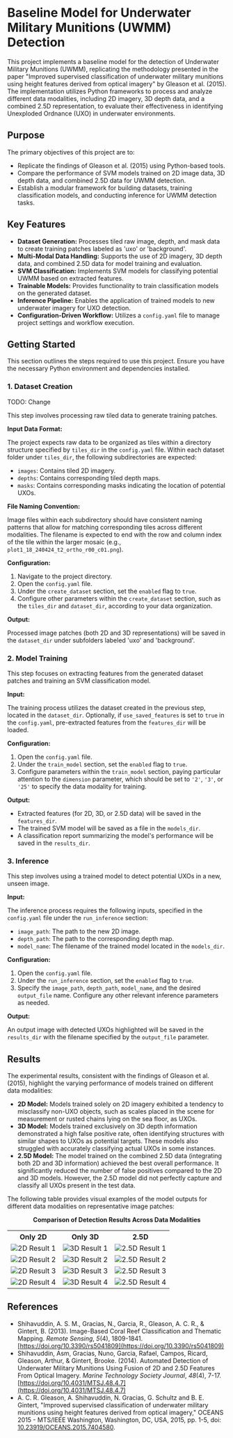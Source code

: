 # Baseline Model for Underwater Military Munitions (UWMM) Detection

This project implements a baseline model for the detection of Underwater Military Munitions (UWMM), replicating the methodology presented in the paper "Improved supervised classification of underwater military munitions using height features derived from optical imagery" by Gleason et al. (2015). The implementation utilizes Python frameworks to process and analyze different data modalities, including 2D imagery, 3D depth data, and a combined 2.5D representation, to evaluate their effectiveness in identifying Unexploded Ordnance (UXO) in underwater environments.

## Purpose

The primary objectives of this project are to:

* Replicate the findings of Gleason et al. (2015) using Python-based tools.
* Compare the performance of SVM models trained on 2D image data, 3D depth data, and combined 2.5D data for UWMM detection.
* Establish a modular framework for building datasets, training classification models, and conducting inference for UWMM detection tasks.

## Key Features

* **Dataset Generation:** Processes tiled raw image, depth, and mask data to create training patches labeled as 'uxo' or 'background'.
* **Multi-Modal Data Handling:** Supports the use of 2D imagery, 3D depth data, and combined 2.5D data for model training and evaluation.
* **SVM Classification:** Implements SVM models for classifying potential UWMM based on extracted features.
* **Trainable Models:** Provides functionality to train classification models on the generated dataset.
* **Inference Pipeline:** Enables the application of trained models to new underwater imagery for UXO detection.
* **Configuration-Driven Workflow:** Utilizes a `config.yaml` file to manage project settings and workflow execution.

## Getting Started

This section outlines the steps required to use this project. Ensure you have the necessary Python environment and dependencies installed.

### 1. Dataset Creation

TODO: Change

This step involves processing raw tiled data to generate training patches.

**Input Data Format:**

The project expects raw data to be organized as tiles within a directory structure specified by `tiles_dir` in the `config.yaml` file. Within each dataset folder under `tiles_dir`, the following subdirectories are expected:

* `images`: Contains tiled 2D imagery.
* `depths`: Contains corresponding tiled depth maps.
* `masks`: Contains corresponding masks indicating the location of potential UXOs.

**File Naming Convention:**

Image files within each subdirectory should have consistent naming patterns that allow for matching corresponding tiles across different modalities. The filename is expected to end with the row and column index of the tile within the larger mosaic (e.g., `plot1_18_240424_t2_ortho_r00_c01.png`).

**Configuration:**

1.  Navigate to the project directory.
2.  Open the `config.yaml` file.
3.  Under the `create_dataset` section, set the `enabled` flag to `true`.
4.  Configure other parameters within the `create_dataset` section, such as the `tiles_dir` and `dataset_dir`, according to your data organization.

**Output:**

Processed image patches (both 2D and 3D representations) will be saved in the `dataset_dir` under subfolders labeled 'uxo' and 'background'.

### 2. Model Training

This step focuses on extracting features from the generated dataset patches and training an SVM classification model.

**Input:**

The training process utilizes the dataset created in the previous step, located in the `dataset_dir`. Optionally, if `use_saved_features` is set to `true` in the `config.yaml`, pre-extracted features from the `features_dir` will be loaded.

**Configuration:**

1.  Open the `config.yaml` file.
2.  Under the `train_model` section, set the `enabled` flag to `true`.
3.  Configure parameters within the `train_model` section, paying particular attention to the `dimension` parameter, which should be set to `'2'`, `'3'`, or `'25'` to specify the data modality for training.

**Output:**

* Extracted features (for 2D, 3D, or 2.5D data) will be saved in the `features_dir`.
* The trained SVM model will be saved as a file in the `models_dir`.
* A classification report summarizing the model's performance will be saved in the `results_dir`.

### 3. Inference

This step involves using a trained model to detect potential UXOs in a new, unseen image.

**Input:**

The inference process requires the following inputs, specified in the `config.yaml` file under the `run_inference` section:

* `image_path`: The path to the new 2D image.
* `depth_path`: The path to the corresponding depth map.
* `model_name`: The filename of the trained model located in the `models_dir`.

**Configuration:**

1.  Open the `config.yaml` file.
2.  Under the `run_inference` section, set the `enabled` flag to `true`.
3.  Specify the `image_path`, `depth_path`, `model_name`, and the desired `output_file` name. Configure any other relevant inference parameters as needed.

**Output:**

An output image with detected UXOs highlighted will be saved in the `results_dir` with the filename specified by the `output_file` parameter.

## Results

The experimental results, consistent with the findings of Gleason et al. (2015), highlight the varying performance of models trained on different data modalities:

* **2D Model:** Models trained solely on 2D imagery exhibited a tendency to misclassify non-UXO objects, such as scales placed in the scene for measurement or rusted chains lying on the sea floor, as UXOs.
* **3D Model:** Models trained exclusively on 3D depth information demonstrated a high false positive rate, often identifying structures with similar shapes to UXOs as potential targets. These models also struggled with accurately classifying actual UXOs in some instances.
* **2.5D Model:** The model trained on the combined 2.5D data (integrating both 2D and 3D information) achieved the best overall performance. It significantly reduced the number of false positives compared to the 2D and 3D models. However, the 2.5D model did not perfectly capture and classify all UXOs present in the test data.

The following table provides visual examples of the model outputs for different data modalities on representative image patches:

<p align="center">
  <strong>Comparison of Detection Results Across Data Modalities</strong>
</p>
<table style="width:100%; text-align: center;">
  <tr>
    <th style="text-align: center;">Only 2D</th>
    <th style="text-align: center;">Only 3D</th>
    <th style="text-align: center;">2.5D</th>
  </tr>
  <tr>
    <td><img src="assets/2D_plot1_r02_c05.png" alt="2D Result 1"></td>
    <td><img src="assets/3D_plot1_r02_c05.png" alt="3D Result 1"></td>
    <td><img src="assets/25D_plot1_r02_c05.png" alt="2.5D Result 1"></td>
  </tr>
 <tr>
    <td><img src="assets/2D_plot1_r03_c03.png" alt="2D Result 2"></td>
    <td><img src="assets/3D_plot1_r03_c03.png" alt="3D Result 2"></td>
    <td><img src="assets/25D_plot1_r03_c03.png" alt="2.5D Result 2"></td>
  </tr>
  <tr>
    <td><img src="assets/2D_plot3_r03_c05.png" alt="2D Result 3"></td>
    <td><img src="assets/3D_plot3_r03_c05.png" alt="3D Result 3"></td>
    <td><img src="assets/25D_plot3_r03_c05.png" alt="2.5D Result 3"></td>
  </tr>
  <tr>
    <td><img src="assets/2D_plot3_r04_c04.png" alt="2D Result 4"></td>
    <td><img src="assets/3D_plot3_r04_c04.png" alt="3D Result 4"></td>
    <td><img src="assets/25D_plot3_r04_c04.png" alt="2.5D Result 4"></td>
  </tr>
</table>

## References

* Shihavuddin, A. S. M., Gracias, N., Garcia, R., Gleason, A. C. R., & Gintert, B. (2013). Image-Based Coral Reef Classification and Thematic Mapping. *Remote Sensing*, *5*(4), 1809-1841. [https://doi.org/10.3390/rs5041809](https://doi.org/10.3390/rs5041809)
* Shihavuddin, Asm, Gracias, Nuno, Garcia, Rafael, Campos, Ricard, Gleason, Arthur, & Gintert, Brooke. (2014). Automated Detection of Underwater Military Munitions Using Fusion of 2D and 2.5D Features From Optical Imagery. *Marine Technology Society Journal*, *48*(4), 7-17. [https://doi.org/10.4031/MTSJ.48.4.7](https://doi.org/10.4031/MTSJ.48.4.7)
* A. C. R. Gleason, A. Shihavuddin, N. Gracias, G. Schultz and B. E. Gintert, "Improved supervised classification of underwater military munitions using height features derived from optical imagery," OCEANS 2015 - MTS/IEEE Washington, Washington, DC, USA, 2015, pp. 1-5, doi: [10.23919/OCEANS.2015.7404580](https://doi.org/10.23919/OCEANS.2015.7404580).